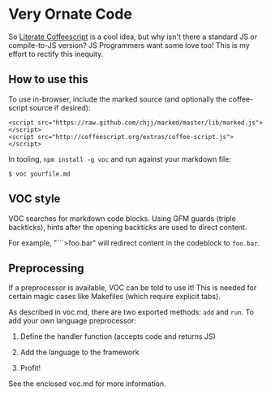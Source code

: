 # Very Ornate Code

So [Literate Coffeescript](http://coffeescript.org/#literate) is a cool idea,
but why isn't there a standard JS or compile-to-JS version?  JS Programmers want
some love too!  This is my effort to rectify this inequity.

## How to use this

To use in-browser, include the marked source (and optionally the coffee-script 
source if desired):

```html>
<script src="https://raw.github.com/chjj/marked/master/lib/marked.js"></script>
<script src="http://coffeescript.org/extras/coffee-script.js"></script>
```

In tooling, `npm install -g voc` and run against your markdown file:

```>
$ voc yourfile.md
```

## VOC style

VOC searches for markdown code blocks.  Using GFM guards (triple backticks),
hints after the opening backticks are used to direct content.

For example, "\`\`\`&gt;foo.bar" will redirect content in the codeblock to 
`foo.bar`.  

## Preprocessing

If a preprocessor is available, VOC can be told to use it!  This is needed for
certain magic cases like Makefiles (which require explicit tabs).

As described in voc.md, there are two exported methods: `add` and `run`. To add
your own language preprocessor:

1. Define the handler function (accepts code and returns JS)

2. Add the language to the framework

3. Profit!

See the enclosed voc.md for more information.
